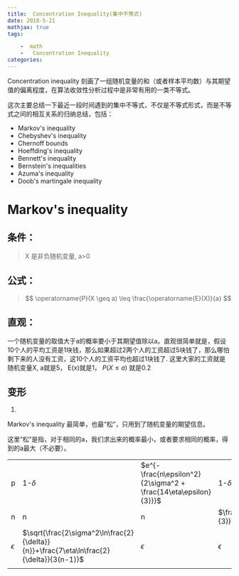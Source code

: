 ```yaml
---
title:  Concentration Inequality(集中不等式)
date: 2018-5-21
mathjax: true
tags:

    -  math
    -   Concentration Inequality
categories:  
---
```



Concentration inequality 刻画了一组随机变量的和（或者样本平均数）与其期望值的偏离程度，在算法收敛性分析过程中是非常有用的一类不等式。

这次主要总结一下最近一段时间遇到的集中不等式，不仅是不等式形式，而是不等式之间的相互关系的归纳总结，包括：

<!--  more -->

- Markov's inequality
- Chebyshev's inequality
- Chernoff bounds
- Hoeffding's inequality
- Bennett's inequality 
- Bernstein's inequalities
- Azuma's inequality
- Doob's martingale inequality

# Markov's inequality
## 条件：
> X 是非负随机变量, a>0

## 公式：

> $$ \operatorname{P}(X \geq a) \leq \frac{\operatorname{E}(X)}{a} $$
 
## 直观：
一个随机变量的取值大于a的概率要小于其期望值除以a。直观很简单就是，假设10个人的平均工资是1块钱，那么如果超过2两个人的工资超过5块钱了，那么哪怕剩下来的人没有工资，这10个人的工资平均也超过1块钱了. 这里大家的工资就是随机变量X, a就是5， E(x)就是1， $P(X \le a)$ 就是0.2

## 变形
1. 

Markov's inequality 最简单，也最“松”，只用到了随机变量的期望信息。

这里“松”是指，对于相同的a，我们求出来的概率最小，或者要求相同的概率，得到的a最大（不必要）。



 

|            |                                                                                         |                                                               |                                                                                 |
| ---------- | --------------------------------------------------------------------------------------- | ------------------------------------------------------------- | ------------------------------------------------------------------------------- |
| p          | 1-$\delta$                                                                              | $e^{-\frac{n\epsilon^2}{2\sigma^2 + \frac{14\eta\epsilon}{3}}}$ | 1-$\delta$                                                                      |
| n          | n                                                                                       | n                                                             | $\frac{((2\sigma^2)+\frac{14\eta\epsilon}{3})\ln\frac{1}{\delta} }{\epsilon^2}$ |
| $\epsilon$ | $\sqrt{\frac{2\sigma^2\ln\frac{2}{\delta}}{n}}+\frac{7\eta\ln\frac{2}{\delta}}{3(n-1)}$ | $\epsilon$                                                    | $\epsilon$                                                                      |
|            |                                                                                         |                                                               |                                                                                 |

 


